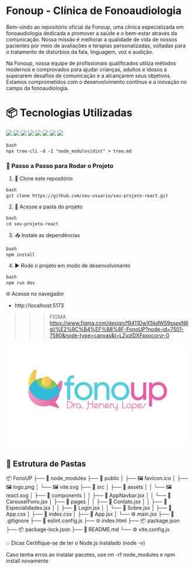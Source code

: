 # Fonoup - Clínica de Fonoaudiologia

Bem-vindo ao repositório oficial da Fonoup, uma clínica especializada em fonoaudiologia dedicada a promover a saúde e o bem-estar através da comunicação. Nossa missão é melhorar a qualidade de vida de nossos pacientes por meio de avaliações e terapias personalizadas, voltadas para o tratamento de distúrbios da fala, linguagem, voz e audição.

Na Fonoup, nossa equipe de profissionais qualificados utiliza métodos modernos e comprovados para ajudar crianças, adultos e idosos a superarem desafios de comunicação e a alcançarem seus objetivos. Estamos comprometidos com o desenvolvimento contínuo e a inovação no campo da fonoaudiologia.

# 📦 Tecnologias Utilizadas

<p align="left">
  <img src="https://cdn.jsdelivr.net/gh/devicons/devicon/icons/react/react-original.svg" width="40" />
  <img src="https://cdn.jsdelivr.net/gh/devicons/devicon/icons/bootstrap/bootstrap-original.svg" width="40" />
  <img src="https://cdn.jsdelivr.net/gh/devicons/devicon/icons/figma/figma-original.svg" width="40" />
  <img src="https://cdn.jsdelivr.net/gh/devicons/devicon/icons/vscode/vscode-original.svg" width="40" />
  <img src="https://cdn.jsdelivr.net/gh/devicons/devicon/icons/git/git-original.svg" width="40" />
  <img src="https://cdn.jsdelivr.net/gh/devicons/devicon/icons/html5/html5-original.svg" width="40" />
  <img src="https://cdn.jsdelivr.net/gh/devicons/devicon/icons/javascript/javascript-original.svg" width="40" />
  <img src="https://cdn.jsdelivr.net/gh/devicons/devicon/icons/nodejs/nodejs-original.svg" width="40" />
</p>

```
bash
npx tree-cli -d -I "node_modules|dist" > tree.md
```
<!-- 
- react-icons
- react-bootstrap bootstrap
- json-server
- figma
- vscode
- git
- react
- html
- js
- node -->

### 🚀 Passo a Passo para Rodar o Projeto

1. 🔁 Clone este repositório
```
bash
git clone https://github.com/seu-usuario/seu-projeto-react.git
```

2. 📁 Acesse a pasta do projeto
```
bash
cd seu-projeto-react
```

3. 📥 Instale as dependências
```
bash
npm install
```

4. ▶️ Rode o projeto em modo de desenvolvimento
```
bash
npm run dev
```

🌐 Acesse no navegador
- http://localhost:5173

>>> FIGMA
https://www.figma.com/design/fB411DwX5kdW59sspxN6sl/%E2%9C%B4%EF%B8%8F-FonoUP?node-id=7501-7580&node-type=canvas&t=LZvzlDXFpxocorvr-0

![Logo](./public/logo.png)


## 🌳 Estrutura de Pastas

📦 FonoUP
├── 📁 node_modules
├── 📁 public
│   ├── 🖼️ favicon.ico
│   ├── 🖼️ logo.png
│   └── 🖼️ vite.svg
├── 📁 src
│   ├── 📁 assets
│   │   └── 🖼️ react.svg
│   ├── 📁 components
│   │   ├── 🧩 AppNavbar.jsx
│   │   └── 🧩 CarouselFono.jsx
│   ├── 📁 pages
│   │   ├── 📄 Contato.jsx
│   │   ├── 📄 Especialidades.jsx
│   │   ├── 📄 Login.jsx
│   │   └── 📄 Sobre.jsx
│   ├── 🎨 App.css
│   ├── 🎨 index.css
│   ├── 🧠 App.jsx
│   └── ⚙️ main.jsx
├── 🛑 .gitignore
├── 🧪 eslint.config.js
├── 🌐 index.html
├── 📦 package.json
├── 📦 package-lock.json
├── 📘 README.md
└── ⚙️ vite.config.js



💡 Dicas
Certifique-se de ter o Node.js instalado (node -v)

Caso tenha erros ao instalar pacotes, use rm -rf node_modules e npm install novamente
